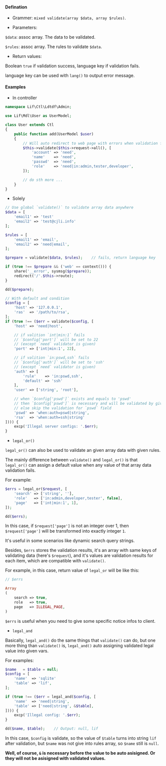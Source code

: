 #### Defination

- Grammer: `mixed validate(array $data, array $rules)`.

- Parameters:

`$data`: assoc array. The data to be validated.

`$rules`: assoc array. The rules to validate `$data`.

- Return values:

Boolean `true` if validation success, language key if validation fails.

language key can be used with `lang()` to output error message.

#### Examples

- In controller

``` php
namespace Lif\Ctl\Ldtdf\Admin;

use Lif\Mdl\User as UserModel;

class User extends Ctl
{
    public function add(UserModel $user)
    {
        // Will auto redirect to web page with errors when validation fails
        $this->validate($this->request->all(), [
            'account' => 'need',
            'name'    => 'need',
            'passwd'  => 'need',
            'role'    => 'need|in:admin,tester,developer',
        ]);

        // do sth more ...
    }
}
```

- Solely

``` php
// Use global `validate()` to validate array data anywhere
$data = [
    'email1' => 'test'
    'email2' => 'test@cjli.info'
];

$rules = [
    'email1' => 'email',
    'email2' => 'need|email',
];

$prepare = validate($data, $rules);    // fails, return language key

if (true !== $prepare && ('web' == context())) {
    share('__error', sysmsg($prepare));
    redirect('/'.$this->route);
}

dd($prepare);

// With default and condition
$config = [
    'host' => '127.0.0.1',
    'ras'  => '/path/to/rsa',
];
if (true !== ($err = validate($config, [
    'host' => 'need|host',

    // if valition `int|min:1` fails
    // `$config['port']` will be set to 22
    // (except `need` validator is given)
    'port' => ['int|min:1', 22],

    // if valition `in:pswd,ssh` fails
    // `$config['auth']` will be set to 'ssh'
    // (except `need` validator is given)
    'auth' => [
        'rule'    => 'in:pswd,ssh',
        'default' => 'ssh'
    ],
    'user' => ['string', 'root'],

    // when `$config['pswd']` exists and equals to 'pswd'
    // then `$config['pswd']` is necessary and will be validated by given rules
    // else skip the validation for `pswd` field
    'pswd' => 'when:auth=pswd|string',
    'rsa'  => 'when:auth=ssh|string'
]))) {
    excp('Illegal server configs: '.$err);
}
```

- `legal_or()`

`legal_or()` can also be used to validate an given array data with given rules.

The mainly difference between `validate()` and `legal_or()` is that `legal_or()` can assign a default value when any value of that array data validation fails.

For example:

``` php
$errs = legal_or($request, [
    'search' => ['string', ''],
    'role'   => ['in:admin,developer,tester', false],
    'page'   => ['int|min:1', 1],
]);

dd($errs);
```

In this case, if `$request['page']` is not an integer over 1, then `$request['page']` will be transformed into exactly integer `1`.

It's useful in some scenarios like dynamic search query strings.

Besides, `$errs` stores the validation results, it's an array with same keys of validating data (here's `$request`), and it's values are validation results for each item, which are compatible with `validate()`.

For example, in this case, return value of `legal_or` will be like this:

``` php
// $errs

Array
(
    search => true,
    role   => true,
    page   => ILLEGAL_PAGE,
)
```

`$errs` is useful when you need to give some specific notice infos to client.

- `legal_and`

Basically, `legal_and()` do the same things that `validate()` can do, but one more thing than `validate()` is, `legal_and()` auto assigning validated legal value into given vars.

For examples:

``` php
$name   = $table = null;
$config = [
    'name'  => 'sqlite'
    'table' => 'lif',
];

if (true !== ($err = legal_and($config, [
    'name'  => 'need|string',
    'table' => ['need|string', &$table],
]))) {
    excp('Illegal config: '.$err);
}

dd($name, $table);    // Output: null, lif
```

In this case, `$config` is validate, so the value of `$table` turns into string `lif` after validation, but `$name` was not give into rules array, so `$name` still is `null`.

**Well, of course, `&` is necessary before the value to be auto asisigned. Or they will not be asisigned with validated values.**
